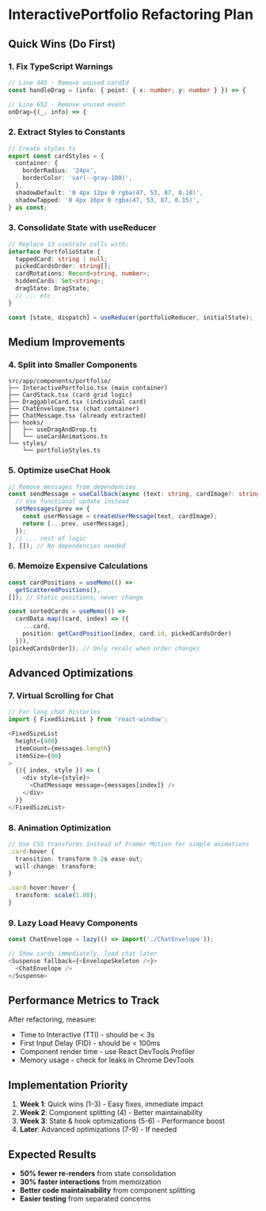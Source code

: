 # InteractivePortfolio Refactoring Plan

## Quick Wins (Do First)

### 1. Fix TypeScript Warnings
```typescript
// Line 445 - Remove unused cardId
const handleDrag = (info: { point: { x: number; y: number } }) => {

// Line 652 - Remove unused event  
onDrag={(_, info) => {
```

### 2. Extract Styles to Constants
```typescript
// Create styles.ts
export const cardStyles = {
  container: {
    borderRadius: '24px',
    borderColor: 'var(--gray-100)',
  },
  shadowDefault: '0 4px 12px 0 rgba(47, 53, 87, 0.10)',
  shadowTapped: '0 4px 16px 0 rgba(47, 53, 87, 0.15)',
} as const;
```

### 3. Consolidate State with useReducer
```typescript
// Replace 13 useState calls with:
interface PortfolioState {
  tappedCard: string | null;
  pickedCardsOrder: string[];
  cardRotations: Record<string, number>;
  hiddenCards: Set<string>;
  dragState: DragState;
  // ... etc
}

const [state, dispatch] = useReducer(portfolioReducer, initialState);
```

## Medium Improvements

### 4. Split into Smaller Components
```
src/app/components/portfolio/
├── InteractivePortfolio.tsx (main container)
├── CardStack.tsx (card grid logic)
├── DraggableCard.tsx (individual card)
├── ChatEnvelope.tsx (chat container)
├── ChatMessage.tsx (already extracted)
├── hooks/
│   ├── useDragAndDrop.ts
│   └── useCardAnimations.ts
└── styles/
    └── portfolioStyles.ts
```

### 5. Optimize useChat Hook
```typescript
// Remove messages from dependencies
const sendMessage = useCallback(async (text: string, cardImage?: string, cardId?: string) => {
  // Use functional update instead
  setMessages(prev => {
    const userMessage = createUserMessage(text, cardImage);
    return [...prev, userMessage];
  });
  // ... rest of logic
}, []); // No dependencies needed
```

### 6. Memoize Expensive Calculations
```typescript
const cardPositions = useMemo(() => 
  getScatteredPositions(), 
[]); // Static positions, never change

const sortedCards = useMemo(() => 
  cardData.map((card, index) => ({
    ...card,
    position: getCardPosition(index, card.id, pickedCardsOrder)
  })),
[pickedCardsOrder]); // Only recalc when order changes
```

## Advanced Optimizations

### 7. Virtual Scrolling for Chat
```typescript
// For long chat histories
import { FixedSizeList } from 'react-window';

<FixedSizeList
  height={400}
  itemCount={messages.length}
  itemSize={80}
>
  {({ index, style }) => (
    <div style={style}>
      <ChatMessage message={messages[index]} />
    </div>
  )}
</FixedSizeList>
```

### 8. Animation Optimization
```typescript
// Use CSS transforms instead of Framer Motion for simple animations
.card-hover {
  transition: transform 0.2s ease-out;
  will-change: transform;
}

.card-hover:hover {
  transform: scale(1.08);
}
```

### 9. Lazy Load Heavy Components
```typescript
const ChatEnvelope = lazy(() => import('./ChatEnvelope'));

// Show cards immediately, load chat later
<Suspense fallback={<EnvelopeSkeleton />}>
  <ChatEnvelope />
</Suspense>
```

## Performance Metrics to Track

After refactoring, measure:
- Time to Interactive (TTI) - should be < 3s
- First Input Delay (FID) - should be < 100ms
- Component render time - use React DevTools Profiler
- Memory usage - check for leaks in Chrome DevTools

## Implementation Priority

1. **Week 1**: Quick wins (1-3) - Easy fixes, immediate impact
2. **Week 2**: Component splitting (4) - Better maintainability
3. **Week 3**: State & hook optimizations (5-6) - Performance boost
4. **Later**: Advanced optimizations (7-9) - If needed

## Expected Results

- **50% fewer re-renders** from state consolidation
- **30% faster interactions** from memoization
- **Better code maintainability** from component splitting
- **Easier testing** from separated concerns